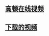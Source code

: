 ## <a href="https://github.com/yangchenlarkin/gaodun/blob/master/0.md">高顿在线视频</a>
## <a href="https://github.com/yangchenlarkin/gaodun/blob/master/0-1.md">下载的视频</a>
